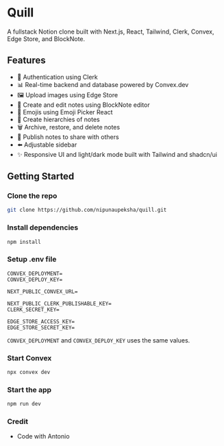# Quill

A fullstack Notion clone built with Next.js, React, Tailwind, Clerk, Convex, Edge Store, and BlockNote.

## Features

* 🔐 Authentication using Clerk
* 📊 Real-time backend and database powered by Convex.dev
* 🖼️ Upload images using Edge Store
* 📝 Create and edit notes using BlockNote editor
* 🙂 Emojis using Emoji Picker React
* 🌲 Create hierarchies of notes
* 🗑️ Archive, restore, and delete notes
* 📢 Publish notes to share with others
* ⬅️ Adjustable sidebar
* ✨ Responsive UI and light/dark mode built with Tailwind and shadcn/ui

## Getting Started

### Clone the repo

```bash
git clone https://github.com/nipunaupeksha/quill.git
```

### Install dependencies

```bash
npm install
```

### Setup .env file

```env
CONVEX_DEPLOYMENT=
CONVEX_DEPLOY_KEY=

NEXT_PUBLIC_CONVEX_URL=

NEXT_PUBLIC_CLERK_PUBLISHABLE_KEY=
CLERK_SECRET_KEY=

EDGE_STORE_ACCESS_KEY=
EDGE_STORE_SECRET_KEY=
```
`CONVEX_DEPLOYMENT` and `CONVEX_DEPLOY_KEY` uses the same values.

### Start Convex

```bash
npx convex dev
```

### Start the app

```bash
npm run dev
```

### Credit

- Code with Antonio
